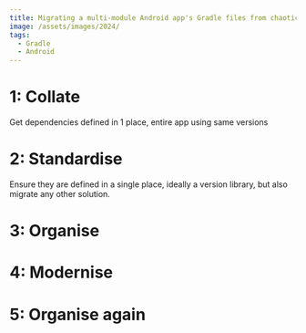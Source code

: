 ```yaml
---
title: Migrating a multi-module Android app's Gradle files from chaotic messes to modern order
image: /assets/images/2024/
tags:
  - Gradle
  - Android
---
```


# 1: Collate

Get dependencies defined in 1 place, entire app using same versions

# 2: Standardise

Ensure they are defined in a single place, ideally a version library, but also migrate any other solution.

# 3: Organise

# 4: Modernise

# 5: Organise again

